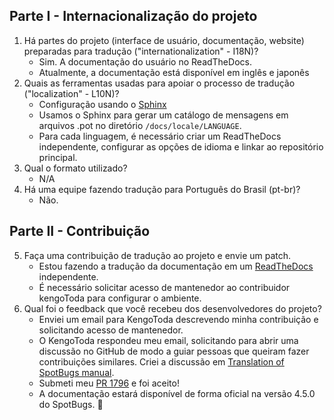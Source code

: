 ## Parte I - Internacionalização do projeto

1. Há partes do projeto (interface de usuário, documentação, website) preparadas para tradução ("internationalization" - I18N)?
    - Sim. A documentação do usuário no ReadTheDocs.
    - Atualmente, a documentação está disponível em inglês e japonês
2. Quais as ferramentas usadas para apoiar o processo de tradução ("localization" - L10N)?
    - Configuração usando o [Sphinx](https://www.sphinx-doc.org/en/master/usage/advanced/intl.html)
    - Usamos o Sphinx para gerar um catálogo de mensagens em arquivos .pot no diretório `/docs/locale/LANGUAGE`. 
    - Para cada linguagem, é necessário criar um ReadTheDocs independente, configurar as opções de idioma e linkar ao repositório principal.
3. Qual o formato utilizado? 
    - N/A
4. Há uma equipe fazendo tradução para Português do Brasil (pt-br)?
    - Não.

## Parte II - Contribuição 

5. Faça uma contribuição de tradução ao projeto e envie um patch.
    - Estou fazendo a tradução da documentação em um [ReadTheDocs](https://spotbugslm.readthedocs.io/pt_BR/latest/) independente.
    - É necessário solicitar acesso de mantenedor ao contribuidor kengoToda para configurar o ambiente.
6. Qual foi o feedback que você recebeu dos desenvolvedores do projeto?
    - Enviei um email para KengoToda descrevendo minha contribuição e solicitando acesso de mantenedor.
    - O KengoToda respondeu meu email, solicitando para abrir uma discussão no GitHub de modo a guiar pessoas que queiram fazer contribuições similares. Criei a discussão em [Translation of SpotBugs manual](https://github.com/spotbugs/spotbugs/discussions/1786).     
    - Submeti meu [PR 1796](https://github.com/spotbugs/spotbugs/pull/1796) e foi aceito!
    - A documentação estará disponível de forma oficial na versão 4.5.0 do SpotBugs. 🤩
